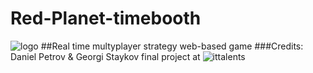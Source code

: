 # Red-Planet-timebooth
![logo](https://cloud.githubusercontent.com/assets/6638602/13890216/f86087ca-ed52-11e5-862b-c0a7e241dd4a.png)
##Real time multyplayer strategy web-based game
###Credits: Daniel Petrov & Georgi Staykov final project at ![ittalents](http://trainingcamp.ittalents.bg/assets/images/it-talents-logo.png.)
